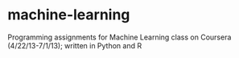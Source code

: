 machine-learning
================

Programming assignments for Machine Learning class on Coursera (4/22/13-7/1/13); written in Python and R
